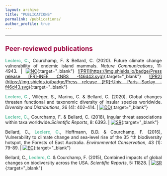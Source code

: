 ```yaml
---
layout: archive
title: "PUBLICATIONS"
permalink: /publications/
author_profile: true
---
```

<style> body {text-align: justify} </style> <!-- Justify text. -->

------

## <span style="color:#9e0142">**Peer-reviewed publications**</span>

<span style="color:#66c2a5">**Leclerc, C.**</span>, Courchamp, F. & Bellard, C. (2020). Future climate change vulnerability of endemic island mammals. *Nature Communications*, 11: 4943. | [![NC](https://img.shields.io/badge/DOI-10.1038/s41467--020--18740--x-5e4fa2.svg)](https://doi.org/10.1038/s41467-020-18740-x){:target="_blank"} [![PR1](https://img.shields.io/badge/Press release [FR]-INEE CNRS -f46d43.svg)](https://inee.cnrs.fr/fr/cnrsinfo/le-changement-climatique-menace-les-ecosystemes-insulaires-et-leur-biodiversite-unique){:target="_blank"} [![PR2](https://img.shields.io/badge/Press release [FR]-Univ. Paris--Saclay -f46d43.svg)](https://www.universite-paris-saclay.fr/actualites/vers-une-extinction-despeces-dans-les-iles-du-pacifique-cause-du-changement-climatique){:target="_blank"}<br>

<span style="color:#66c2a5">**Leclerc, C.**</span>, Villéger, S., Marino, C. & Bellard, C. (2020). Global changes threaten functional and taxonomic diversity of insular species worldwide. *Diversity and Distributions*, 26 (4): 402-414. | [![DD](https://img.shields.io/badge/DOI-10.1111/ddi.13024-5e4fa2.svg)](https://doi.org/10.1111/ddi.13024){:target="_blank"}<br>

<span style="color:#66c2a5">**Leclerc, C.**</span>, Courchamp, F. & Bellard, C. (2018), Insular threat associations within taxa worldwide.*Scientific Reports*, 8: 6393. | [![SR](https://img.shields.io/badge/DOI-10.1038/s41598--018--24733--0-5e4fa2.svg)](https://doi.org/10.1038/s41598-018-24733-0){:target="_blank"}<br>

Bellard, C., <span style="color:#66c2a5">**Leclerc, C.**</span>, Hoffmann, B.D. & Courchamp, F. (2016), Vulnerability to climate change and sea-level rise of the 35 ^th biodiversity hotspot, the Forests of East Australia. *Environmental Conservation*, 43 (1): 79-89. | [![EC](https://img.shields.io/badge/DOI-10.1017/S037689291500020X-5e4fa2.svg)](https://doi.org/10.1017/S037689291500020X){:target="_blank"}<br>

Bellard, C., <span style="color:#66c2a5">**Leclerc, C.**</span> & Courchamp, F. (2015), Combined impacts of global changes on biodiversity across the USA. *Scientific Reports*, 5: 11828. | [![SR](https://img.shields.io/badge/DOI-10.1038/srep11828-5e4fa2.svg)](https://doi.org/10.1038/srep11828){:target="_blank"}<br>

